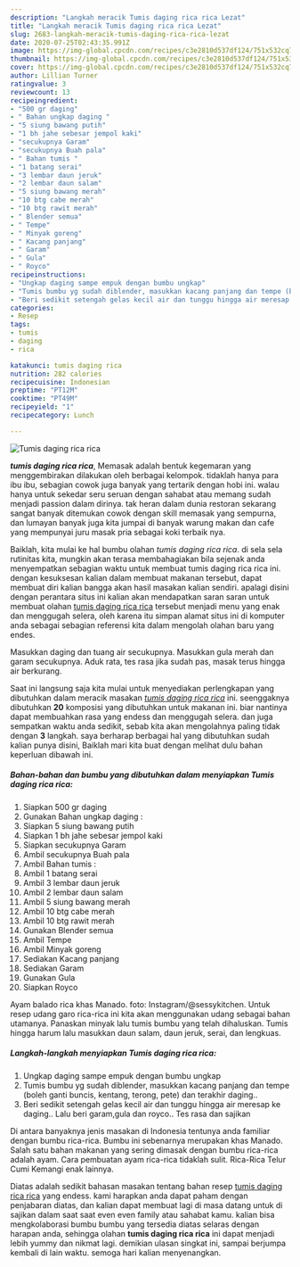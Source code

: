 ```yaml
---
description: "Langkah meracik Tumis daging rica rica Lezat"
title: "Langkah meracik Tumis daging rica rica Lezat"
slug: 2683-langkah-meracik-tumis-daging-rica-rica-lezat
date: 2020-07-25T02:43:35.991Z
image: https://img-global.cpcdn.com/recipes/c3e2810d537df124/751x532cq70/tumis-daging-rica-rica-foto-resep-utama.jpg
thumbnail: https://img-global.cpcdn.com/recipes/c3e2810d537df124/751x532cq70/tumis-daging-rica-rica-foto-resep-utama.jpg
cover: https://img-global.cpcdn.com/recipes/c3e2810d537df124/751x532cq70/tumis-daging-rica-rica-foto-resep-utama.jpg
author: Lillian Turner
ratingvalue: 3
reviewcount: 13
recipeingredient:
- "500 gr daging"
- " Bahan ungkap daging "
- "5 siung bawang putih"
- "1 bh jahe sebesar jempol kaki"
- "secukupnya Garam"
- "secukupnya Buah pala"
- " Bahan tumis "
- "1 batang serai"
- "3 lembar daun jeruk"
- "2 lembar daun salam"
- "5 siung bawang merah"
- "10 btg cabe merah"
- "10 btg rawit merah"
- " Blender semua"
- " Tempe"
- " Minyak goreng"
- " Kacang panjang"
- " Garam"
- " Gula"
- " Royco"
recipeinstructions:
- "Ungkap daging sampe empuk dengan bumbu ungkap"
- "Tumis bumbu yg sudah diblender, masukkan kacang panjang dan tempe (boleh ganti buncis, kentang, terong, pete) dan terakhir daging.."
- "Beri sedikit setengah gelas kecil air dan tunggu hingga air meresap ke daging.. Lalu beri garam,gula dan royco.. Tes rasa dan sajikan"
categories:
- Resep
tags:
- tumis
- daging
- rica

katakunci: tumis daging rica 
nutrition: 282 calories
recipecuisine: Indonesian
preptime: "PT12M"
cooktime: "PT49M"
recipeyield: "1"
recipecategory: Lunch

---
```



![Tumis daging rica rica](https://img-global.cpcdn.com/recipes/c3e2810d537df124/751x532cq70/tumis-daging-rica-rica-foto-resep-utama.jpg)

<b><i>tumis daging rica rica</i></b>, Memasak adalah bentuk kegemaran yang menggembirakan dilakukan oleh berbagai kelompok. tidaklah hanya para ibu ibu, sebagian cowok juga banyak yang tertarik dengan hobi ini. walau hanya untuk sekedar seru seruan dengan sahabat atau memang sudah menjadi passion dalam dirinya. tak heran dalam dunia restoran sekarang sangat banyak ditemukan cowok dengan skill memasak yang sempurna, dan lumayan banyak juga kita jumpai di banyak warung makan dan cafe yang mempunyai juru masak pria sebagai koki terbaik nya.

Baiklah, kita mulai ke hal bumbu olahan <i>tumis daging rica rica</i>. di sela sela rutinitas kita, mungkin akan terasa membahagiakan bila sejenak anda menyempatkan sebagian waktu untuk membuat tumis daging rica rica ini. dengan kesuksesan kalian dalam membuat makanan tersebut, dapat membuat diri kalian bangga akan hasil masakan kalian sendiri. apalagi disini dengan perantara situs ini kalian akan mendapatkan saran saran untuk membuat olahan <u>tumis daging rica rica</u> tersebut menjadi menu yang enak dan menggugah selera, oleh karena itu simpan alamat situs ini di komputer anda sebagai sebagian referensi kita dalam mengolah olahan baru yang endes.

Masukkan daging dan tuang air secukupnya. Masukkan gula merah dan garam secukupnya. Aduk rata, tes rasa jika sudah pas, masak terus hingga air berkurang.


Saat ini langsung saja kita mulai untuk menyediakan perlengkapan yang dibutuhkan dalam meracik masakan <u><i>tumis daging rica rica</i></u> ini. seenggaknya dibutuhkan <b>20</b> komposisi yang dibutuhkan untuk makanan ini. biar nantinya dapat membuahkan rasa yang endess dan menggugah selera. dan juga sempatkan waktu anda sedikit, sebab kita akan mengolahnya paling tidak dengan <b>3</b> langkah. saya berharap berbagai hal yang dibutuhkan sudah kalian punya disini, Baiklah mari kita buat dengan melihat dulu bahan keperluan dibawah ini.

<!--inarticleads1-->

##### Bahan-bahan dan bumbu yang dibutuhkan dalam menyiapkan Tumis daging rica rica:

1. Siapkan 500 gr daging
1. Gunakan  Bahan ungkap daging :
1. Siapkan 5 siung bawang putih
1. Siapkan 1 bh jahe sebesar jempol kaki
1. Siapkan secukupnya Garam
1. Ambil secukupnya Buah pala
1. Ambil  Bahan tumis :
1. Ambil 1 batang serai
1. Ambil 3 lembar daun jeruk
1. Ambil 2 lembar daun salam
1. Ambil 5 siung bawang merah
1. Ambil 10 btg cabe merah
1. Ambil 10 btg rawit merah
1. Gunakan  Blender semua
1. Ambil  Tempe
1. Ambil  Minyak goreng
1. Sediakan  Kacang panjang
1. Sediakan  Garam
1. Gunakan  Gula
1. Siapkan  Royco


Ayam balado rica khas Manado. foto: Instagram/@sessykitchen. Untuk resep udang garo rica-rica ini kita akan menggunakan udang sebagai bahan utamanya. Panaskan minyak lalu tumis bumbu yang telah dihaluskan. Tumis hingga harum lalu masukkan daun salam, daun jeruk, serai, dan lengkuas. 

<!--inarticleads2-->

##### Langkah-langkah menyiapkan Tumis daging rica rica:

1. Ungkap daging sampe empuk dengan bumbu ungkap
1. Tumis bumbu yg sudah diblender, masukkan kacang panjang dan tempe (boleh ganti buncis, kentang, terong, pete) dan terakhir daging..
1. Beri sedikit setengah gelas kecil air dan tunggu hingga air meresap ke daging.. Lalu beri garam,gula dan royco.. Tes rasa dan sajikan


Di antara banyaknya jenis masakan di Indonesia tentunya anda familiar dengan bumbu rica-rica. Bumbu ini sebenarnya merupakan khas Manado. Salah satu bahan makanan yang sering dimasak dengan bumbu rica-rica adalah ayam. Cara pembuatan ayam rica-rica tidaklah sulit. Rica-Rica Telur Cumi Kemangi enak lainnya. 

Diatas adalah sedikit bahasan masakan tentang bahan resep <u>tumis daging rica rica</u> yang endess. kami harapkan anda dapat paham dengan penjabaran diatas, dan kalian dapat membuat lagi di masa datang untuk di sajikan dalam saat saat even even family atau sahabat kamu. kalian bisa mengkolaborasi bumbu bumbu yang tersedia diatas selaras dengan harapan anda, sehingga olahan <b>tumis daging rica rica</b> ini dapat menjadi lebih yummy dan nikmat lagi. demikian ulasan singkat ini, sampai berjumpa kembali di lain waktu. semoga hari kalian menyenangkan.
